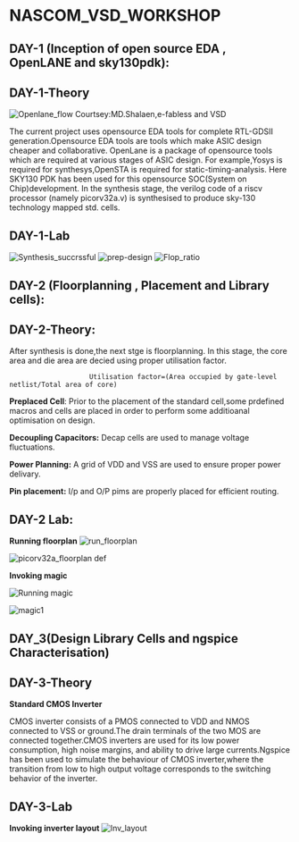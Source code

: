 # NASCOM_VSD_WORKSHOP
## DAY-1 (Inception of open source EDA , OpenLANE and sky130pdk):
  
 ## DAY-1-Theory
 ![Openlane_flow](https://github.com/user-attachments/assets/737be694-7ab0-4275-8a04-68a966354306)
 Courtsey:MD.Shalaen,e-fabless and VSD

  The current project uses opensource EDA tools for complete RTL-GDSII generation.Opensource EDA tools are tools which make ASIC design cheaper and collaborative. OpenLane is a package of opensource tools which are required at various stages of ASIC design. For example,Yosys is required for synthesys,OpenSTA is required for static-timing-analysis. Here SKY130 PDK has been used for this opensource SOC(System on Chip)development. In the synthesis stage, the verilog code of a riscv processor (namely picorv32a.v) is synthesised to produce sky-130 technology mapped std. cells.

## DAY-1-Lab 
![Synthesis_succrssful](https://github.com/user-attachments/assets/8d269b5c-7851-4d2c-9488-5179a0a1de3e)
![prep-design](https://github.com/user-attachments/assets/81d69433-ab4e-4cdc-9e92-9b49c1d0030f)
![Flop_ratio](https://github.com/user-attachments/assets/be6dbead-9af0-4651-a406-4e47494075f7)



## DAY-2 (Floorplanning , Placement and Library cells):

  ## DAY-2-Theory:
     
     
  After synthesis is done,the next stge is floorplanning. In this stage, the core area and die area are decied using proper utilisation factor.

                        
                        Utilisation factor=(Area occupied by gate-level netlist/Total area of core)
  
  **Preplaced Cell**: Prior to the placement of the standard cell,some prdefined macros and cells are placed in order to perform some additioanal optimisation on design.

  **Decoupling Capacitors:** Decap cells are used to manage voltage fluctuations.

  **Power Planning:** A grid of VDD and VSS are used to ensure proper power delivary.

  **Pin placement:** I/p and O/P pims are properly placed for efficient routing.

## DAY-2 Lab: 
**Running floorplan**
![run_floorplan](https://github.com/user-attachments/assets/7ba4a452-76bb-4a0e-b91a-a242344ae3c8)

![picorv32a_floorplan def](https://github.com/user-attachments/assets/9b9da829-3e56-4ceb-a17e-93ed2f831694)

**Invoking magic**

![Running magic](https://github.com/user-attachments/assets/ef7a72b2-882c-444f-b3d5-6e521d930a1f)

![magic1](https://github.com/user-attachments/assets/9a178563-39a0-4519-a34a-c8eca1e25f8c)


## DAY_3(Design Library Cells and ngspice Characterisation)

## DAY-3-Theory

**Standard CMOS Inverter**

   CMOS inverter consists of a PMOS connected to VDD and NMOS connected to VSS or ground.The drain terminals of the two MOS are connected together.CMOS inverters are used for its low power consumption, high noise margins, and ability to drive large currents.Ngspice has been used to simulate the behaviour of CMOS inverter,where the transition from low to high output voltage corresponds to the switching behavior of the inverter.


## DAY-3-Lab


**Invoking inverter layout**
![Inv_layout](https://github.com/user-attachments/assets/356d9eb8-8c27-480e-954c-9c1d03935641)





  

